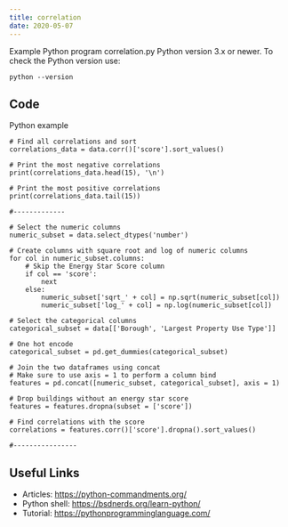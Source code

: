 ```yaml
---
title: correlation
date: 2020-05-07
---
```

Example Python program correlation.py
Python version 3.x or newer.
To check the Python version use:

    python --version


## Code

Python example

    # Find all correlations and sort 
    correlations_data = data.corr()['score'].sort_values()
    
    # Print the most negative correlations
    print(correlations_data.head(15), '\n')
    
    # Print the most positive correlations
    print(correlations_data.tail(15))
    
    #-------------
    
    # Select the numeric columns
    numeric_subset = data.select_dtypes('number')
    
    # Create columns with square root and log of numeric columns
    for col in numeric_subset.columns:
        # Skip the Energy Star Score column
        if col == 'score':
            next
        else:
            numeric_subset['sqrt_' + col] = np.sqrt(numeric_subset[col])
            numeric_subset['log_' + col] = np.log(numeric_subset[col])
    
    # Select the categorical columns
    categorical_subset = data[['Borough', 'Largest Property Use Type']]
    
    # One hot encode
    categorical_subset = pd.get_dummies(categorical_subset)
    
    # Join the two dataframes using concat
    # Make sure to use axis = 1 to perform a column bind
    features = pd.concat([numeric_subset, categorical_subset], axis = 1)
    
    # Drop buildings without an energy star score
    features = features.dropna(subset = ['score'])
    
    # Find correlations with the score 
    correlations = features.corr()['score'].dropna().sort_values()
    
    #----------------
    
    

## Useful Links

- Articles: https://python-commandments.org/
- Python shell: https://bsdnerds.org/learn-python/
- Tutorial: https://pythonprogramminglanguage.com/
